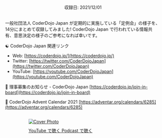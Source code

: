 <div style="text-align: center;">収録日: 2021/12/01</div><br>

一般社団法人 CoderDojo Japan が定期的に実施している「定例会」の様子を、14分にまとめて収録してみました! CoderDojo Japan で行われている情報共有、意思決定の様子のご参考になれば幸いです。

☯️ CoderDojo Japan 関連リンク

- Web: [https://coderdojo.jp/](https://coderdojo.jp/)
- Twitter: [https://twitter.com/CoderDojoJapan](https://twitter.com/CoderDojoJapan)
- YouTube: [https://youtube.com/CoderDojoJapan](https://youtube.com/CoderDojoJapan)

👤 理事募集のお知らせ - CoderDojo Japan
[https://coderdojo.jp/join-in-board](https://coderdojo.jp/join-in-board)

📅 CoderDojo Advent Calendar 2021
[https://adventar.org/calendars/6285](https://adventar.org/calendars/6285)

<div style="margin: 30px auto; max-width: 70%;">
  <a href='https://youtu.be/xn5Y5OTvRZU' target='_blank' rel='noopenner'><img src="/podcasts/26.png" alt="Cover Photo" style="margin-bottom: 10px;"></a>
  <div class="btn-cover">
    <a class="btn-blue" style='padding: 12px 0px;' href="https://youtu.be/xn5Y5OTvRZU" target='_blank' rel='noopenner'><i class="fa fa-youtube"></i> YouTube で聴く </a>
    <a class="btn-blue" style='padding: 12px 0px;' href="https://anchor.fm/coderdojo-japan/episodes/026---CoderDojo-Japan-e1b340h" target='_blank' rel='noopenner'><i class="fas fa-podcast"></i> Podcast で聴く </a>
  </div>
</div>

<br>

<!--
## 📝 Shownote − 話したこと

TBD
-->

<br><br>


